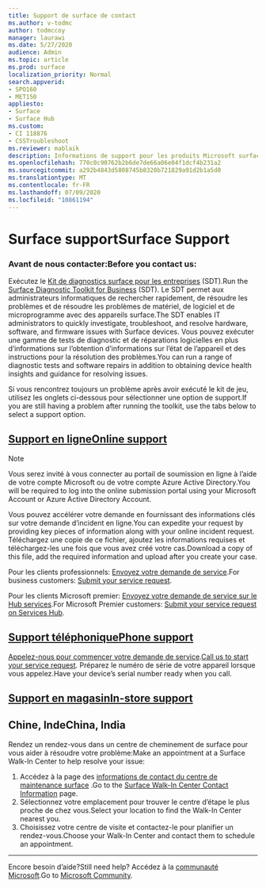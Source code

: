 ```yaml
---
title: Support de surface de contact
ms.author: v-todmc
author: todmccoy
manager: laurawi
ms.date: 5/27/2020
audience: Admin
ms.topic: article
ms.prod: surface
localization_priority: Normal
search.appverid:
- SPO160
- MET150
appliesto:
- Surface
- Surface Hub
ms.custom:
- CI 118876
- CSSTroubleshoot
ms.reviewer: mablaik
description: Informations de support pour les produits Microsoft surface and surface Hub.
ms.openlocfilehash: 770c0c90762b2b6de7de66a06e04f1dcf4b231a2
ms.sourcegitcommit: a292b4843d5808745b8320b721829a91d2b1a5d0
ms.translationtype: MT
ms.contentlocale: fr-FR
ms.lasthandoff: 07/09/2020
ms.locfileid: "10861194"
---
```

# <span data-ttu-id="3b250-103">Surface support</span><span class="sxs-lookup"><span data-stu-id="3b250-103">Surface Support</span></span>

### <span data-ttu-id="3b250-104">Avant de nous contacter:</span><span class="sxs-lookup"><span data-stu-id="3b250-104">Before you contact us:</span></span>  

<span data-ttu-id="3b250-105">Exécutez le [Kit de diagnostics surface pour les entreprises](https://docs.microsoft.com/surface/surface-diagnostic-toolkit-business) (SDT).</span><span class="sxs-lookup"><span data-stu-id="3b250-105">Run the [Surface Diagnostic Toolkit for Business](https://docs.microsoft.com/surface/surface-diagnostic-toolkit-business) (SDT).</span></span> <span data-ttu-id="3b250-106">Le SDT permet aux administrateurs informatiques de rechercher rapidement, de résoudre les problèmes et de résoudre les problèmes de matériel, de logiciel et de microprogramme avec des appareils surface.</span><span class="sxs-lookup"><span data-stu-id="3b250-106">The SDT enables IT administrators to quickly investigate, troubleshoot, and resolve hardware, software, and firmware issues with Surface devices.</span></span> <span data-ttu-id="3b250-107">Vous pouvez exécuter une gamme de tests de diagnostic et de réparations logicielles en plus d’informations sur l’obtention d’informations sur l’état de l’appareil et des instructions pour la résolution des problèmes.</span><span class="sxs-lookup"><span data-stu-id="3b250-107">You can run a range of diagnostic tests and software repairs in addition to obtaining device health insights and guidance for resolving issues.</span></span> 

<span data-ttu-id="3b250-108">Si vous rencontrez toujours un problème après avoir exécuté le kit de jeu, utilisez les onglets ci-dessous pour sélectionner une option de support.</span><span class="sxs-lookup"><span data-stu-id="3b250-108">If you are still having a problem after running the toolkit, use the tabs below to select a support option.</span></span>

## [<span data-ttu-id="3b250-109">Support en ligne</span><span class="sxs-lookup"><span data-stu-id="3b250-109">Online support</span></span>](#tab/online)

> [!NOTE]
> <span data-ttu-id="3b250-110">Vous serez invité à vous connecter au portail de soumission en ligne à l’aide de votre compte Microsoft ou de votre compte Azure Active Directory.</span><span class="sxs-lookup"><span data-stu-id="3b250-110">You will be required to log into the online submission portal using your Microsoft Account or Azure Active Directory Account.</span></span>  

<span data-ttu-id="3b250-111">Vous pouvez accélérer votre demande en fournissant des informations clés sur votre demande d’incident en ligne.</span><span class="sxs-lookup"><span data-stu-id="3b250-111">You can expedite your request by providing key pieces of information along with your online incident request.</span></span> <span data-ttu-id="3b250-112">Téléchargez une copie de ce fichier, ajoutez les informations requises et téléchargez-les une fois que vous avez créé votre cas.</span><span class="sxs-lookup"><span data-stu-id="3b250-112">Download a copy of this file, add the required information and upload after you create your case.</span></span> 

<span data-ttu-id="3b250-113">Pour les clients professionnels: [Envoyez votre demande de service](https://support.microsoft.com/supportforbusiness/productselection?sapid=d383b26c-f150-6220-8f1b-e8aa325d9727).</span><span class="sxs-lookup"><span data-stu-id="3b250-113">For business customers: [Submit your service request](https://support.microsoft.com/supportforbusiness/productselection?sapid=d383b26c-f150-6220-8f1b-e8aa325d9727).</span></span> 

<span data-ttu-id="3b250-114">Pour les clients Microsoft premier: [Envoyez votre demande de service sur le Hub services](https://serviceshub.microsoft.com/support/contactsupport).</span><span class="sxs-lookup"><span data-stu-id="3b250-114">For Microsoft Premier customers: [Submit your service request on Services Hub](https://serviceshub.microsoft.com/support/contactsupport).</span></span> 

 
## [<span data-ttu-id="3b250-115">Support téléphonique</span><span class="sxs-lookup"><span data-stu-id="3b250-115">Phone support</span></span>](#tab/phone)

<span data-ttu-id="3b250-116">[Appelez-nous pour commencer votre demande de service](https://support.microsoft.com/help/4051701/global-customer-service-phone-numbers).</span><span class="sxs-lookup"><span data-stu-id="3b250-116">[Call us to start your service request](https://support.microsoft.com/help/4051701/global-customer-service-phone-numbers).</span></span> <span data-ttu-id="3b250-117">Préparez le numéro de série de votre appareil lorsque vous appelez.</span><span class="sxs-lookup"><span data-stu-id="3b250-117">Have your device’s serial number ready when you call.</span></span> 

## [<span data-ttu-id="3b250-118">Support en magasin</span><span class="sxs-lookup"><span data-stu-id="3b250-118">In-store support</span></span>](#tab/instore)

## <span data-ttu-id="3b250-119">Chine, Inde</span><span class="sxs-lookup"><span data-stu-id="3b250-119">China, India</span></span>

<span data-ttu-id="3b250-120">Rendez un rendez-vous dans un centre de cheminement de surface pour vous aider à résoudre votre problème:</span><span class="sxs-lookup"><span data-stu-id="3b250-120">Make an appointment at a Surface Walk-In Center to help resolve your issue:</span></span>

1. <span data-ttu-id="3b250-121">Accédez à la page des [informations de contact du centre de maintenance surface](https://support.microsoft.com/help/4498593/find-surface-walk-in-center-contact-information) .</span><span class="sxs-lookup"><span data-stu-id="3b250-121">Go to the [Surface Walk-In Center Contact Information](https://support.microsoft.com/help/4498593/find-surface-walk-in-center-contact-information) page.</span></span> 
2. <span data-ttu-id="3b250-122">Sélectionnez votre emplacement pour trouver le centre d’étape le plus proche de chez vous.</span><span class="sxs-lookup"><span data-stu-id="3b250-122">Select your location to find the Walk-In Center nearest you.</span></span>  
3. <span data-ttu-id="3b250-123">Choisissez votre centre de visite et contactez-le pour planifier un rendez-vous.</span><span class="sxs-lookup"><span data-stu-id="3b250-123">Choose your Walk-In Center and contact them to schedule an appointment.</span></span>


---

<span data-ttu-id="3b250-124">Encore besoin d’aide?</span><span class="sxs-lookup"><span data-stu-id="3b250-124">Still need help?</span></span> <span data-ttu-id="3b250-125">Accédez à la [communauté Microsoft](https://answers.microsoft.com/).</span><span class="sxs-lookup"><span data-stu-id="3b250-125">Go to [Microsoft Community](https://answers.microsoft.com/).</span></span>

